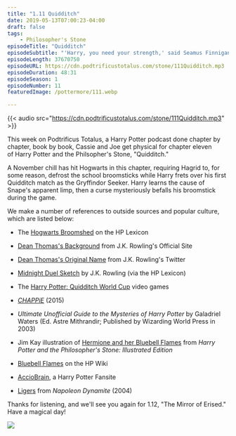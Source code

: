 ```yaml
---
title: "1.11 Quidditch"
date: 2019-05-13T07:00:23-04:00
draft: false
tags:
    - Philosopher's Stone
episodeTitle: "Quidditch"
episodeSubtitle: "'Harry, you need your strength,' said Seamus Finnigan. 'Seekers are always the ones who get clobbered by the other team.'"
episodeLength: 37670750
episodeURL: https://cdn.podtrificustotalus.com/stone/111Quidditch.mp3
episodeDuration: 48:31
episodeSeason: 1
episodeNumber: 11
featuredImage: /pottermore/111.webp

---
```


{{< audio src="https://cdn.podtrificustotalus.com/stone/111Quidditch.mp3" >}}

This week on Podtrificus Totalus, a Harry Potter podcast done chapter by chapter, book by book, Cassie and Joe get physical for chapter eleven of Harry Potter and the Philsopher's Stone, "Quidditch."

A November chill has hit Hogwarts in this chapter, requiring Hagrid to, for some reason, defrost the school broomsticks while Harry frets over his first Quidditch match as the Gryffindor Seeker. Harry learns the cause of Snape's apparent limp, then a curse mysteriously befalls his broomstick during the game.

We make a number of references to outside sources and popular culture, which are listed below:

- The [Hogwarts Broomshed](https://www.hp-lexicon.org/thing/broomshed/) on the HP Lexicon

- [Dean Thomas's Background](http://web.archive.org/web/20110827094932/http://www.jkrowling.com/textonly/en/extrastuff_view.cfm?id=2) from J.K. Rowling's Official Site

- [Dean Thomas's Original Name](https://twitter.com/jk_rowling/status/768137347590414336) from J.K. Rowling's Twitter

- [Midnight Duel Sketch](https://www.hp-lexicon.org/?attachment_id=25364) by J.K. Rowling (via the HP Lexicon)

- The [Harry Potter: Quidditch World Cup](https://en.wikipedia.org/wiki/Harry_Potter:_Quidditch_World_Cup) video games

- [*CHAPPiE*](https://en.wikipedia.org/wiki/Chappie_(film)) (2015)

- *Ultimate Unofficial Guide to the Mysteries of Harry Potter* by Galadriel Waters (Ed. Astre Mithrandir; Published by Wizarding World Press in 2003)

- Jim Kay illustration of [Hermione and her Bluebell Flames](https://vignette.wikia.nocookie.net/harrypotter/images/7/70/Hermione-scholastic.webp/revision/latest?cb=20180409161142) from *Harry Potter and the Philosopher's Stone: Illustrated Edition*

- [Bluebell Flames](http://harrypotter.wikia.com/wiki/Bluebell_Flames) on the HP Wiki

- [AccioBrain](https://fanlore.org/wiki/Acciobrain!), a Harry Potter Fansite

- [Ligers](https://www.youtube.com/watch?v=-XVMfNIJ53I) from *Napoleon Dynamite* (2004)

Thanks for listening, and we'll see you again for 1.12, "The Mirror of Erised." Have a magical day!

<img class="chapterArt" src="/chapter/111.webp" />